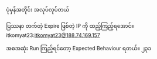 ပုံမှန်အတိုင်း အလုပ်လုပ်တယ်

ပြဿနာ တက်တဲ့ Expire ဖြစ်တဲ့ IP ကို ထည့်ကြည့်ရအောင်။
itkomyat23:itkomyat23@188.74.169.157

အစအဆုံး Run ကြည့်ရင်တော့ Expected Behaviour ရတယ်။
၂၃၁




